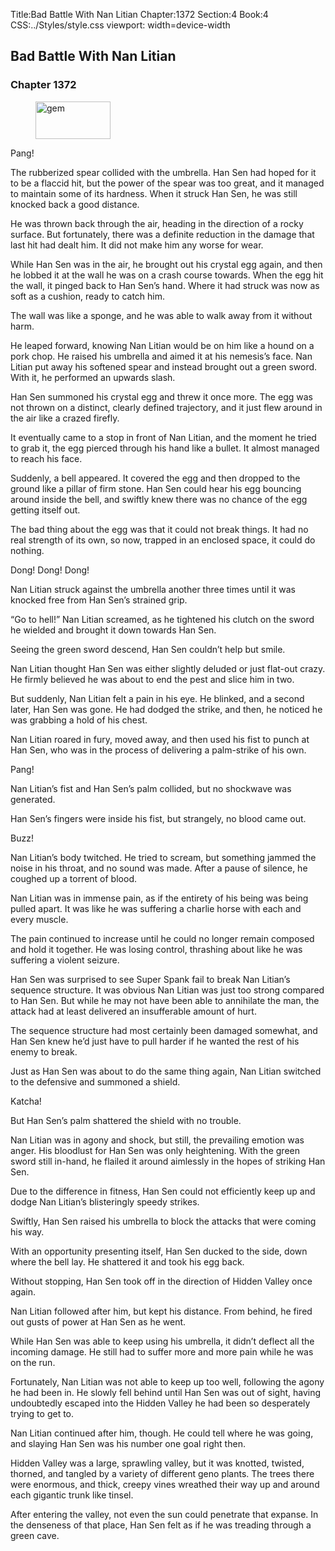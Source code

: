 Title:Bad Battle With Nan Litian 
Chapter:1372 
Section:4 
Book:4 
CSS:../Styles/style.css 
viewport: width=device-width
  
## Bad Battle With Nan Litian
### Chapter 1372
  
<figure>
	<img src="../Images/gem.gif" alt="gem" id="gem" width="120" height="60" />
</figure>
  

  
Pang!

The rubberized spear collided with the umbrella. Han Sen had hoped for it to be a flaccid hit, but the power of the spear was too great, and it managed to maintain some of its hardness. When it struck Han Sen, he was still knocked back a good distance.

He was thrown back through the air, heading in the direction of a rocky surface. But fortunately, there was a definite reduction in the damage that last hit had dealt him. It did not make him any worse for wear.

While Han Sen was in the air, he brought out his crystal egg again, and then he lobbed it at the wall he was on a crash course towards. When the egg hit the wall, it pinged back to Han Sen’s hand. Where it had struck was now as soft as a cushion, ready to catch him.

The wall was like a sponge, and he was able to walk away from it without harm.

He leaped forward, knowing Nan Litian would be on him like a hound on a pork chop. He raised his umbrella and aimed it at his nemesis’s face. Nan Litian put away his softened spear and instead brought out a green sword. With it, he performed an upwards slash.

Han Sen summoned his crystal egg and threw it once more. The egg was not thrown on a distinct, clearly defined trajectory, and it just flew around in the air like a crazed firefly.

It eventually came to a stop in front of Nan Litian, and the moment he tried to grab it, the egg pierced through his hand like a bullet. It almost managed to reach his face.

Suddenly, a bell appeared. It covered the egg and then dropped to the ground like a pillar of firm stone. Han Sen could hear his egg bouncing around inside the bell, and swiftly knew there was no chance of the egg getting itself out.

The bad thing about the egg was that it could not break things. It had no real strength of its own, so now, trapped in an enclosed space, it could do nothing.

Dong! Dong! Dong!

Nan Litian struck against the umbrella another three times until it was knocked free from Han Sen’s strained grip.

“Go to hell!” Nan Litian screamed, as he tightened his clutch on the sword he wielded and brought it down towards Han Sen.

Seeing the green sword descend, Han Sen couldn’t help but smile.

Nan Litian thought Han Sen was either slightly deluded or just flat-out crazy. He firmly believed he was about to end the pest and slice him in two.

But suddenly, Nan Litian felt a pain in his eye. He blinked, and a second later, Han Sen was gone. He had dodged the strike, and then, he noticed he was grabbing a hold of his chest.

Nan Litian roared in fury, moved away, and then used his fist to punch at Han Sen, who was in the process of delivering a palm-strike of his own.

Pang!

Nan Litian’s fist and Han Sen’s palm collided, but no shockwave was generated.

Han Sen’s fingers were inside his fist, but strangely, no blood came out.

Buzz!

Nan Litian’s body twitched. He tried to scream, but something jammed the noise in his throat, and no sound was made. After a pause of silence, he coughed up a torrent of blood.

Nan Litian was in immense pain, as if the entirety of his being was being pulled apart. It was like he was suffering a charlie horse with each and every muscle.

The pain continued to increase until he could no longer remain composed and hold it together. He was losing control, thrashing about like he was suffering a violent seizure.

Han Sen was surprised to see Super Spank fail to break Nan Litian’s sequence structure. It was obvious Nan Litian was just too strong compared to Han Sen. But while he may not have been able to annihilate the man, the attack had at least delivered an insufferable amount of hurt.

The sequence structure had most certainly been damaged somewhat, and Han Sen knew he’d just have to pull harder if he wanted the rest of his enemy to break.

Just as Han Sen was about to do the same thing again, Nan Litian switched to the defensive and summoned a shield.

Katcha!

But Han Sen’s palm shattered the shield with no trouble.

Nan Litian was in agony and shock, but still, the prevailing emotion was anger. His bloodlust for Han Sen was only heightening. With the green sword still in-hand, he flailed it around aimlessly in the hopes of striking Han Sen.

Due to the difference in fitness, Han Sen could not efficiently keep up and dodge Nan Litian’s blisteringly speedy strikes.

Swiftly, Han Sen raised his umbrella to block the attacks that were coming his way.

With an opportunity presenting itself, Han Sen ducked to the side, down where the bell lay. He shattered it and took his egg back.

Without stopping, Han Sen took off in the direction of Hidden Valley once again.

Nan Litian followed after him, but kept his distance. From behind, he fired out gusts of power at Han Sen as he went.

While Han Sen was able to keep using his umbrella, it didn’t deflect all the incoming damage. He still had to suffer more and more pain while he was on the run.

Fortunately, Nan Litian was not able to keep up too well, following the agony he had been in. He slowly fell behind until Han Sen was out of sight, having undoubtedly escaped into the Hidden Valley he had been so desperately trying to get to.

Nan Litian continued after him, though. He could tell where he was going, and slaying Han Sen was his number one goal right then.

Hidden Valley was a large, sprawling valley, but it was knotted, twisted, thorned, and tangled by a variety of different geno plants. The trees there were enormous, and thick, creepy vines wreathed their way up and around each gigantic trunk like tinsel.

After entering the valley, not even the sun could penetrate that expanse. In the denseness of that place, Han Sen felt as if he was treading through a green cave.